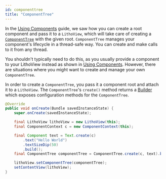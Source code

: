 ```yaml
---
id: componenttree
title: "ComponentTree"
---
```


In the [Using Components](/docs/using-components) guide, we saw how you can create a root component and pass it to a `LithoView`, which will take care of creating a [`ComponentTree`](pathname:///javadoc/com/facebook/litho/ComponentTree.html) with the given root. `ComponentTree` manages your component's lifecycle in a thread-safe way. You can create and make calls to it from any thread.

You shouldn't typically need to do this, as you usually provide a component to your LithoView instead as shown in [Using Components](/docs/using-components). However, there are situations where you might want to create and manage your own `ComponentTree`.

In order to create a `ComponentTree`, you pass it a component root and attach it to a `LithoView`. The `ComponentTree`'s `create()` method returns a [Builder](pathname:///javadoc/com/facebook/litho/ComponentTree.Builder.html) which exposes configuration methods for the `ComponentTree`.

```java
@Override
public void onCreate(Bundle savedInstanceState) {
    super.onCreate(savedInstanceState);

    final LithoView lithoView = new LithoView(this);
    final ComponentContext c = new ComponentContext(this);

    final Component text = Text.create(c)
        .text("Hello World")
        .textSizeDip(50)
        .build();
    final ComponentTree componentTree = ComponentTree.create(c, text).build();

    lithoView.setComponentTree(componentTree);
    setContentView(lithoView);
}
```
